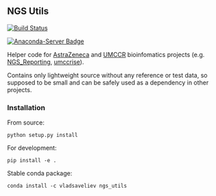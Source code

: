 ## NGS Utils

[![Build Status](https://travis-ci.org/vladsaveliev/NGS_Utils.svg?branch=master)](https://travis-ci.org/vladsaveliev/NGS_Utils)

[![Anaconda-Server Badge](https://anaconda.org/vladsaveliev/ngs_utils/badges/installer/conda.svg)](https://conda.anaconda.org/vladsaveliev)

Helper code for [AstraZeneca](https://github.com/AstraZeneca-NGS) and [UMCCR](https://github.com/umccr) bioinfomatics projects 
(e.g. [NGS_Reporting](https://github.com/AstraZeneca-NGS/NGS_Reporting), [umccrise](https://github.com/umccr/umccrise)).

Contains only lightweight source without any reference or test data, so supposed to be small and can be safely used as 
a dependency in other projects.


### Installation

From source:

```
python setup.py install
```

For development:

```
pip install -e .
```

Stable conda package:

```
conda install -c vladsaveliev ngs_utils
```

